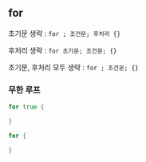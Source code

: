 ## for

초기문 생략 : `for ; 조건문; 후처리 {}`

후처리 생략 : `for 초기문; 조건문; {}`

초기문, 후처리 모두 생략 : `for ; 조건문; {}`

### 무한 루프

```go
for true {

}

for {

}
```
